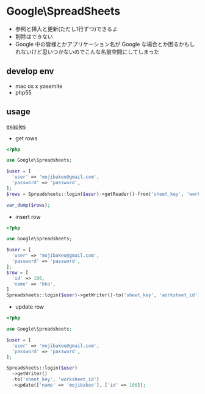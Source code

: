 # Google\SpreadSheets

- 参照と挿入と更新(ただし1行ずつ)できるよ
- 削除はできない
- Google 中の皆様とかアプリケーション名が Google な場合とか困るかもしれないけど思いつかないのでこんな名前空間にしてしまった

## develop env
 - mac os x yosemite
 - php55

## usage

[exaples](https://github.com/mojibakeo/spreadsheets/tree/master/example)

- get rows
```php
<?php

use Google\Spreadsheets;

$user = [
  'user' => 'mojibakeo@gmail.com',
  'password' => 'password',
];
$rows = Spreadsheets::login($user)->getReader()-from('sheet_key', 'worksheet_id')->all();

var_dump($rows);

```

- insert row

```php
<?php

use Google\Spreadsheets;

$user = [
  'user' => 'mojibakeo@gmail.com',
  'password' => 'password',
];
$row = [
  'id' => 100,
  'name' => 'bko',
]
Spreadsheets::login($user)->getWriter()-to('sheet_key', 'worksheet_id')->insert($row);

```

- update row
```php
<?php

use Google\Spreadsheets;

$user = [
  'user' => 'mojibakeo@gmail.com',
  'password' => 'password',
];

Spreadsheets::login($user)
  ->getWriter()
  -to('sheet_key', 'worksheet_id')
  ->update(['name' => 'mojibakeo'], ['id' => 100]);

```
